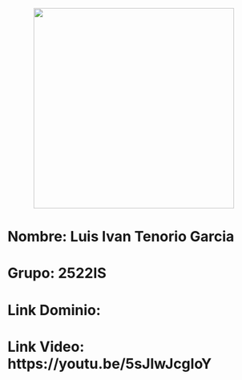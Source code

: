 <p align="center"><a href="https://laravel.com" target="_blank"><img src="https://raw.githubusercontent.com/laravel/art/master/logo-lockup/5%20SVG/2%20CMYK/1%20Full%20Color/laravel-logolockup-cmyk-red.svg" width="400"></a></p>



<p align="center">
<h1>Nombre: Luis Ivan Tenorio Garcia</h1>
<h1>Grupo: 2522IS</h1>
<h1>Link Dominio:</h1>
<h1>Link Video: https://youtu.be/5sJlwJcgloY</h1>

